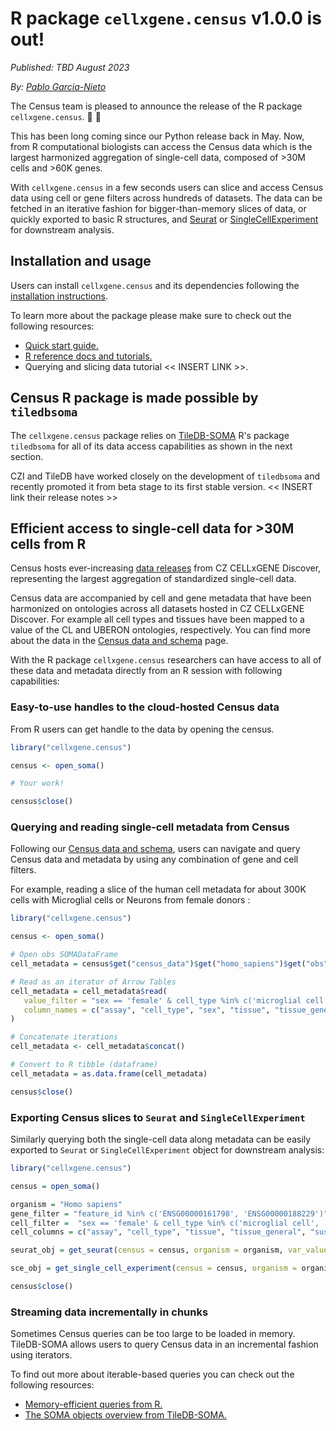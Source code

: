 # R package `cellxgene.census` v1.0.0 is out!

*Published: TBD August 2023*

*By: [Pablo Garcia-Nieto](pgarcia-nieto@chanzuckerberg.com)*

The Census team is pleased to announce the release of the R package `cellxgene.census`. 🎉 🎉 

This has been long coming since our Python release back in May. Now, from R computational biologists can access the Census data which is the largest harmonized aggregation of single-cell data, composed of >30M cells and >60K genes.
 
With `cellxgene.census` in a few seconds users can slice and access Census data using cell or gene filters across hundreds of datasets. The data can be fetched in an iterative fashion for bigger-than-memory slices of data, or quickly exported to basic R structures, and [Seurat](https://satijalab.org/seurat/) or [SingleCellExperiment](https://bioconductor.org/packages/release/bioc/html/SingleCellExperiment.html) for downstream analysis.

## Installation and usage

Users can install `cellxgene.census` and its dependencies following the [installation instructions](https://chanzuckerberg.github.io/cellxgene-census/cellxgene_census_docsite_installation.html).

To learn more about the package please make sure to check out the following resources:

* [Quick start guide.](https://chanzuckerberg.github.io/cellxgene-census/cellxgene_census_docsite_quick_start.html)
* [R reference docs and tutorials.](https://chanzuckerberg.github.io/cellxgene-census/r/index.html)
* Querying and slicing data tutorial << INSERT LINK >>.

## Census R package is made possible by `tiledbsoma`

The `cellxgene.census` package relies on [TileDB-SOMA](https://github.com/single-cell-data/TileDB-SOMA) R's package `tiledbsoma` for all of its data access capabilities as shown in the next section. 

CZI and TileDB have worked closely on the development of `tiledbsoma` and recently promoted it from beta stage to its first stable version.  << INSERT link their release notes >>

## Efficient access to single-cell data for >30M cells from R

Census hosts ever-increasing [data releases](https://chanzuckerberg.github.io/cellxgene-census/cellxgene_census_docsite_data_release_info.html) from CZ CELLxGENE Discover, representing the largest aggregation of standardized single-cell data. 

Census data are accompanied by cell and gene metadata that have been harmonized on ontologies across all datasets hosted in CZ CELLxGENE Discover. For example all cell types and tissues have been mapped to a value of the CL and UBERON ontologies, respectively. You can find more about the data in the [Census data and schema](https://chanzuckerberg.github.io/cellxgene-census/cellxgene_census_docsite_schema.html) page.

With the R package `cellxgene.census` researchers can have access to all of these data and metadata directly from an R session with following capabilities:

### Easy-to-use handles to the cloud-hosted Census data

From R users can get handle to the data by opening the census.

```r
library("cellxgene.census")

census <- open_soma()

# Your work!

census$close()
``` 

### Querying and reading single-cell metadata from Census

Following our [Census data and schema](https://chanzuckerberg.github.io/cellxgene-census/cellxgene_census_docsite_schema.html), users can navigate and query Census data and metadata by using any combination of gene and cell filters.

For example, reading a slice of the human cell metadata for about 300K cells with Microglial cells or Neurons from female donors :

```r
library("cellxgene.census")

census <- open_soma()

# Open obs SOMADataFrame
cell_metadata = census$get("census_data")$get("homo_sapiens")$get("obs")

# Read as an iterator of Arrow Tables
cell_metadata = cell_metadata$read(
   value_filter = "sex == 'female' & cell_type %in% c('microglial cell', 'neuron')",
   column_names = c("assay", "cell_type", "sex", "tissue", "tissue_general", "suspension_type", "disease")
)

# Concatenate iterations
cell_metadata <- cell_metadata$concat()

# Convert to R tibble (dataframe)
cell_metadata = as.data.frame(cell_metadata)

census$close()
```

### Exporting Census slices to `Seurat` and `SingleCellExperiment`

Similarly querying both the single-cell data along metadata can be easily exported to  `Seurat` or `SingleCellExperiment` object for downstream analysis:

```r
library("cellxgene.census")

census = open_soma()

organism = "Homo sapiens"
gene_filter = "feature_id %in% c('ENSG00000161798', 'ENSG00000188229')"
cell_filter =  "sex == 'female' & cell_type %in% c('microglial cell', 'neuron')"
cell_columns = c("assay", "cell_type", "tissue", "tissue_general", "suspension_type", "disease")

seurat_obj = get_seurat(census = census, organism = organism, var_value_filter = gene_filter, obs_value_filter = cell_filter, obs_column_names = cell_columns)

sce_obj = get_single_cell_experiment(census = census, organism = organism, var_value_filter = gene_filter, obs_value_filter = cell_filter, obs_column_names = cell_columns)

census$close()
```

### Streaming data incrementally in chunks

Sometimes Census queries can be too large to be loaded in memory. TileDB-SOMA allows users to query Census data in an incremental fashion using iterators.

To find out more about iterable-based queries you can check out the following resources:

* [Memory-efficient queries from R.](https://chanzuckerberg.github.io/cellxgene-census/cellxgene_census_docsite_quick_start.html#id2)
* [The SOMA objects overview from TileDB-SOMA.](https://single-cell-data.github.io/TileDB-SOMA/articles/soma-objects.html)
